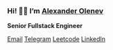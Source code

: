 ### Hi! 👋🏻 I’m [Alexander Olenev](https://aolenev.me)

**Senior Fullstack Engineer**

[Email](hello@aolenev.me) [Telegram](https://t.me/aolenevme) [Leetcode](https://leetcode.com/aolenevme/) [LinkedIn](https://www.linkedin.com/in/alexander-olenev-a853241b3/)
